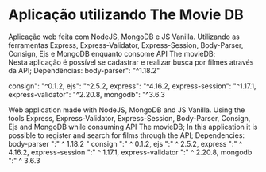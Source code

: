 # Aplicação utilizando The Movie DB

Aplicação web feita com NodeJS, MongoDB e JS Vanilla. Utilizando as ferramentas Express, Express-Validator, Express-Session, Body-Parser, Consign, Ejs e MongoDB enquanto consome API The movieDB;
<br>
Nesta aplicação é possível se cadastrar e realizar busca por filmes através da API; 
Dependências:
  body-parser": "^1.18.2"<br>

  consign": "^0.1.2,
  ejs": "^2.5.2,
  express": "^4.16.2,
  express-session": "^1.17.1,
  express-validator": "^2.20.8,
  mongodb": "^3.6.3
  
  
Web application made with NodeJS, MongoDB and JS Vanilla. Using the tools Express, Express-Validator, Express-Session, Body-Parser, Consign, Ejs and MongoDB while consuming API The movieDB;
In this application it is possible to register and search for films through the API;
Dependencies:
  body-parser ":" ^ 1.18.2 "
  consign ":" ^ 0.1.2,
  ejs ":" ^ 2.5.2,
  express ":" ^ 4.16.2,
  express-session ":" ^ 1.17.1,
  express-validator ":" ^ 2.20.8,
  mongodb ":" ^ 3.6.3
